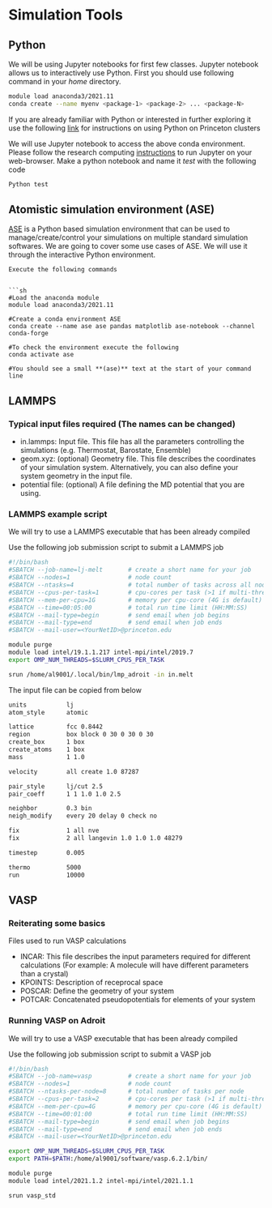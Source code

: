 # Simulation Tools

## Python

We will be using Jupyter notebooks for first few classes. Jupyter notebook allows us to interactively use Python. First you should use following command in your *home* directory. 
```sh
module load anaconda3/2021.11
conda create --name myenv <package-1> <package-2> ... <package-N>
```
If you are already familiar with Python or interested in further exploring it use the following [link](https://researchcomputing.princeton.edu/support/knowledge-base/python) for instructions on using Python on Princeton clusters 

We will use Jupyter notebook to access the above conda environment. Please follow the research computing [instructions](https://researchcomputing.princeton.edu/support/knowledge-base/jupyter#ondemand) to run Jupyter on your web-browser. Make a python notebook and name it *test* with the following code 

   

```sh
Python test
```


## Atomistic simulation environment (ASE)

[ASE](https://wiki.fysik.dtu.dk/ase/index.html) is a Python based simulation environment that can be used to manage/create/control your simulations on 
multiple standard simulation softwares. We are going to cover some use cases of ASE. We will use it through the interactive Python environment.  

```{admonition} Create an ASE envoronment on Adroit using conda
Execute the following commands
 

```sh
#Load the anaconda module
module load anaconda3/2021.11

#Create a conda environment ASE
conda create --name ase ase pandas matplotlib ase-notebook --channel conda-forge

#To check the environment execute the following
conda activate ase

#You should see a small **(ase)** text at the start of your command line

```

## LAMMPS

### Typical input files required (The names can be changed)

- in.lammps: Input file. This file has all the parameters controlling the simulations (e.g. Thermostat, Barostate, Ensemble) 
- geom.xyz: (optional) Geometry file. This file describes the coordinates of your simulation system. Alternatively, you can also define your system geometry in the input file.
- potential file: (optional) A file defining the MD potential that you are using.

### LAMMPS example script

We will try to use a LAMMPS executable that has been already compiled

Use the following job submission script to submit a LAMMPS job
```sh
#!/bin/bash
#SBATCH --job-name=lj-melt       # create a short name for your job
#SBATCH --nodes=1                # node count
#SBATCH --ntasks=4               # total number of tasks across all nodes
#SBATCH --cpus-per-task=1        # cpu-cores per task (>1 if multi-threaded tasks)
#SBATCH --mem-per-cpu=1G         # memory per cpu-core (4G is default)
#SBATCH --time=00:05:00          # total run time limit (HH:MM:SS)
#SBATCH --mail-type=begin        # send email when job begins
#SBATCH --mail-type=end          # send email when job ends
#SBATCH --mail-user=<YourNetID>@princeton.edu

module purge
module load intel/19.1.1.217 intel-mpi/intel/2019.7
export OMP_NUM_THREADS=$SLURM_CPUS_PER_TASK

srun /home/al9001/.local/bin/lmp_adroit -in in.melt
```

The input file can be copied from below

```sh
units           lj
atom_style      atomic

lattice         fcc 0.8442
region          box block 0 30 0 30 0 30
create_box      1 box
create_atoms    1 box
mass            1 1.0

velocity        all create 1.0 87287

pair_style      lj/cut 2.5
pair_coeff      1 1 1.0 1.0 2.5

neighbor        0.3 bin
neigh_modify    every 20 delay 0 check no

fix             1 all nve
fix             2 all langevin 1.0 1.0 1.0 48279

timestep        0.005

thermo          5000
run             10000
```

## VASP

### Reiterating some basics 

Files used to run VASP calculations
- INCAR: This file describes the input parameters required for different calculations (For example: A molecule will have different parameters than a crystal)
- KPOINTS: Description of receprocal space
- POSCAR: Define the geometry of your system
- POTCAR: Concatenated pseudopotentials for elements of your system 

### Running VASP on Adroit

We will try to use a VASP executable that has been already compiled

Use the following job submission script to submit a VASP job
```sh
#!/bin/bash
#SBATCH --job-name=vasp          # create a short name for your job
#SBATCH --nodes=1                # node count
#SBATCH --ntasks-per-node=8      # total number of tasks per node
#SBATCH --cpus-per-task=2        # cpu-cores per task (>1 if multi-threaded tasks)
#SBATCH --mem-per-cpu=4G         # memory per cpu-core (4G is default)
#SBATCH --time=00:01:00          # total run time limit (HH:MM:SS)
#SBATCH --mail-type=begin        # send email when job begins
#SBATCH --mail-type=end          # send email when job ends
#SBATCH --mail-user=<YourNetID>@princeton.edu

export OMP_NUM_THREADS=$SLURM_CPUS_PER_TASK
export PATH=$PATH:/home/al9001/software/vasp.6.2.1/bin/

module purge
module load intel/2021.1.2 intel-mpi/intel/2021.1.1

srun vasp_std
```

